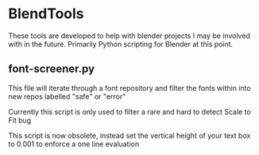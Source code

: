 # BlendTools
These tools are developed to help with blender projects I may be involved with in the future. Primarily Python scripting for Blender at this point.

## font-screener.py
This file will iterate through a font repository and filter the fonts within into new repos labelled "safe" or "error"

Currently this script is only used to filter a rare and hard to detect Scale to Fit bug

This script is now obsolete, instead set the vertical height of your text box to 0.001 to enforce a one line evaluation
